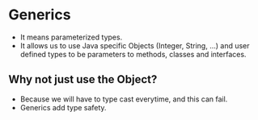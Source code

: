 # Generics
* It means parameterized types.
* It allows us to use Java specific Objects (Integer, String, ...) and user defined types to be 
parameters to methods, classes and interfaces.

## Why not just use the Object?
- Because we will have to type cast everytime, and this can fail.
- Generics add type safety.